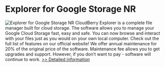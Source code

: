 # Explorer for Google Storage NR
![Explorer for Google Storage NR](https://mycommerce.akamaized.net/api/pimages/P300450374/BIG/300450374.PNG)
CloudBerry Explorer is a complete file manager built for cloud storage. The software allows you to manage your Google Cloud Storage fast, easy and safe. You can now browse and interact with your files just as you would on your own local computer.
Check out the full list of features on our official website!
We offer annual maintenance for 20% of the original price of the software. Maintenance fee allows you to get upgrades and support. However, if you don’t want to pay - software will continue to work.
[>> Detailed information](https://secure.shareit.com/shareit/product.html?productid=300450374&affiliateid=200057808)